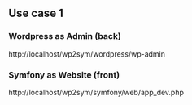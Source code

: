 ## Use case 1

### Wordpress as Admin (back)
http://localhost/wp2sym/wordpress/wp-admin

### Symfony as Website (front)
http://localhost/wp2sym/symfony/web/app_dev.php